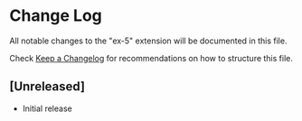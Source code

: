 # Change Log

All notable changes to the "ex-5" extension will be documented in this file.

Check [Keep a Changelog](http://keepachangelog.com/) for recommendations on how to structure this file.

## [Unreleased]

- Initial release